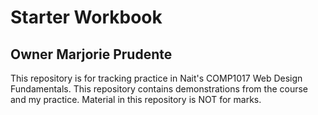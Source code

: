 # Starter Workbook

## Owner Marjorie Prudente

This repository is for tracking practice in Nait's COMP1017 Web Design Fundamentals. This repository contains demonstrations from the course and my practice. Material in this repository is NOT for marks.

